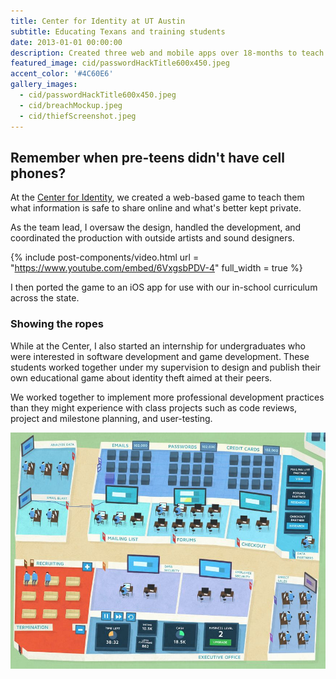 ```yaml
---
title: Center for Identity at UT Austin
subtitle: Educating Texans and training students 
date: 2013-01-01 00:00:00
description: Created three web and mobile apps over 18-months to teach Texans how to stay safe from identity theft. Initiated and lead an internship program for undergraduate students heading into software and game development.
featured_image: cid/passwordHackTitle600x450.jpeg
accent_color: '#4C60E6'
gallery_images:
  - cid/passwordHackTitle600x450.jpeg
  - cid/breachMockup.jpeg
  - cid/thiefScreenshot.jpeg
---
```


## Remember when pre-teens didn't have cell phones?

At the [Center for Identity](https://identity.utexas.edu/), we created a web-based game to teach them what information is safe to share online and what's better kept private.

As the team lead, I oversaw the design, handled the development, and coordinated the production with outside artists and sound designers.

{% include post-components/video.html
	url = "https://www.youtube.com/embed/6VxgsbPDV-4"
	full_width = true
%}

I then ported the game to an iOS app for use with our in-school curriculum across the state.

### Showing the ropes

While at the Center, I also started an internship for undergraduates who were interested in software development and game development. These students worked together under my supervision to design and publish their own educational game about identity theft aimed at their peers. 

We worked together to implement more professional development practices than they might experience with class projects such as code reviews, project and milestone planning, and user-testing.

![](/images/projects/cid/breachMockup.jpeg)